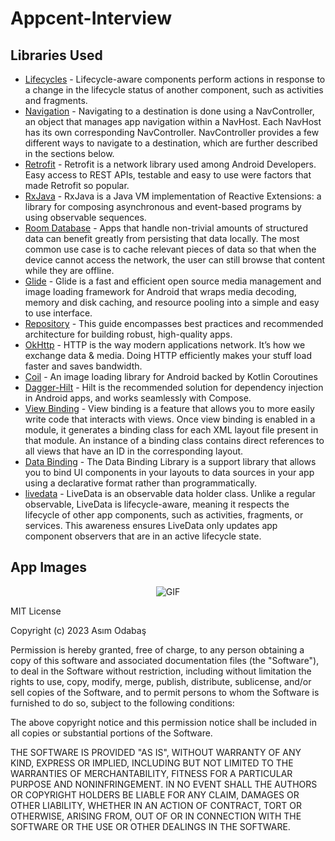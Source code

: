 # Appcent-Interview

Libraries Used
--------------
* [Lifecycles][1] - Lifecycle-aware components perform actions in response to a change in the lifecycle status of another component, such as activities and fragments.
* [Navigation][2] - Navigating to a destination is done using a NavController, an object that manages app navigation within a NavHost. Each NavHost has its own corresponding NavController. NavController provides a few different ways to navigate to a destination, which are further described in the sections below.
* [Retrofit][3] - Retrofit is a network library used among Android Developers. Easy access to REST APIs, testable and easy to use were factors that made Retrofit so popular.
* [RxJava][4] - RxJava is a Java VM implementation of Reactive Extensions: a library for composing asynchronous and event-based programs by using observable sequences.
* [Room Database][5] - Apps that handle non-trivial amounts of structured data can benefit greatly from persisting that data locally. The most common use case is to cache relevant pieces of data so that when the device cannot access the network, the user can still browse that content while they are offline.
* [Glide][6] - Glide is a fast and efficient open source media management and image loading framework for Android that wraps media decoding, memory and disk caching, and resource pooling into a simple and easy to use interface.
* [Repository][7] - This guide encompasses best practices and recommended architecture for building robust, high-quality apps.
* [OkHttp][8] - HTTP is the way modern applications network. It’s how we exchange data & media. Doing HTTP efficiently makes your stuff load faster and saves bandwidth.
* [Coil][9] - An image loading library for Android backed by Kotlin Coroutines
* [Dagger-Hilt][10] - Hilt is the recommended solution for dependency injection in Android apps, and works seamlessly with Compose.
* [View Binding][11] - View binding is a feature that allows you to more easily write code that interacts with views. Once view binding is enabled in a module, it generates a binding class for each XML layout file present in that module. An instance of a binding class contains direct references to all views that have an ID in the corresponding layout.
* [Data Binding][12] - The Data Binding Library is a support library that allows you to bind UI components in your layouts to data sources in your app using a declarative format rather than programmatically.
* [livedata][13] - LiveData is an observable data holder class. Unlike a regular observable, LiveData is lifecycle-aware, meaning it respects the lifecycle of other app components, such as activities, fragments, or services. This awareness ensures LiveData only updates app component observers that are in an active lifecycle state.

App Images
--------------
<p align="center">
  <img src="https://user-images.githubusercontent.com/71982171/207928357-b2e05eb7-6b82-4d5d-bbb7-2d4f94c05273.gif" alt="GIF" />
</p>

MIT License

Copyright (c) 2023 Asım Odabaş

Permission is hereby granted, free of charge, to any person obtaining a copy
of this software and associated documentation files (the "Software"), to deal
in the Software without restriction, including without limitation the rights
to use, copy, modify, merge, publish, distribute, sublicense, and/or sell
copies of the Software, and to permit persons to whom the Software is
furnished to do so, subject to the following conditions:

The above copyright notice and this permission notice shall be included in all
copies or substantial portions of the Software.

THE SOFTWARE IS PROVIDED "AS IS", WITHOUT WARRANTY OF ANY KIND, EXPRESS OR
IMPLIED, INCLUDING BUT NOT LIMITED TO THE WARRANTIES OF MERCHANTABILITY,
FITNESS FOR A PARTICULAR PURPOSE AND NONINFRINGEMENT. IN NO EVENT SHALL THE
AUTHORS OR COPYRIGHT HOLDERS BE LIABLE FOR ANY CLAIM, DAMAGES OR OTHER
LIABILITY, WHETHER IN AN ACTION OF CONTRACT, TORT OR OTHERWISE, ARISING FROM,
OUT OF OR IN CONNECTION WITH THE SOFTWARE OR THE USE OR OTHER DEALINGS IN THE
SOFTWARE.

[1]: https://developer.android.com/jetpack/androidx/releases/lifecycle
[2]: https://developer.android.com/guide/navigation/navigation-navigate
[3]: https://square.github.io/retrofit/
[4]: https://github.com/ReactiveX/RxJava
[5]: https://developer.android.com/training/data-storage/room
[6]: https://github.com/bumptech/glide
[7]: https://developer.android.com/jetpack/guide#fetch-data
[8]: https://square.github.io/okhttp/
[9]: https://coil-kt.github.io/coil/
[10]: https://developer.android.com/jetpack/compose/libraries#hilt
[11]: https://developer.android.com/topic/libraries/view-binding
[12]: https://developer.android.com/topic/libraries/data-binding
[13]: https://developer.android.com/topic/libraries/architecture/livedata
